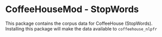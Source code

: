 # CoffeeHouseMod - StopWords

This package contains the corpus data for CoffeeHouse (StopWords).
Installing this package will make the data available to `coffeehouse_nlpfr`